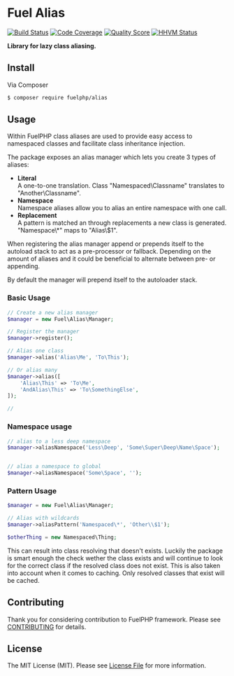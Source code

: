 # Fuel Alias

[![Build Status](https://img.shields.io/travis/fuelphp/alias.svg?style=flat-square)](https://travis-ci.org/fuelphp/alias)
[![Code Coverage](https://img.shields.io/scrutinizer/coverage/g/fuelphp/alias.svg?style=flat-square)](https://scrutinizer-ci.com/g/fuelphp/alias)
[![Quality Score](https://img.shields.io/scrutinizer/g/fuelphp/alias.svg?style=flat-square)](https://scrutinizer-ci.com/g/fuelphp/alias)
[![HHVM Status](https://img.shields.io/hhvm/fuelphp/alias.svg?style=flat-square)](http://hhvm.h4cc.de/package/fuelphp/alias)

**Library for lazy class aliasing.**


## Install

Via Composer

``` bash
$ composer require fuelphp/alias
```


## Usage

Within FuelPHP class aliases are used to provide easy access to namespaced classes and facilitate
class inheritance injection.

The package exposes an alias manager which lets you create 3 types of aliases:

* __Literal__<br/>A one-to-one translation. Class "Namespaced\\Classname" translates to "Another\\Classname".
* __Namespace__<br/>Namespace aliases allow you to alias an entire namespace with one call.
* __Replacement__<br/>A pattern is matched an through replacements a new class is generated. "Namespace\\*" maps to "Alias\\$1".

When registering the alias manager append or prepends itself to the autoload stack to act as a pre-processor or fallback. Depending on the amount of aliases and it could be beneficial to alternate between pre- or appending.

By default the manager will prepend itself to the autoloader stack.


### Basic Usage

```php
// Create a new alias manager
$manager = new Fuel\Alias\Manager;

// Register the manager
$manager->register();

// Alias one class
$manager->alias('Alias\Me', 'To\This');

// Or alias many
$manager->alias([
	'Alias\This' => 'To\Me',
	'AndAlias\This' => 'To\SomethingElse',
]);

//
```


### Namespace usage

```php
// alias to a less deep namespace
$manager->aliasNamespace('Less\Deep', 'Some\Super\Deep\Name\Space');


// alias a namespace to global
$manager->aliasNamespace('Some\Space', '');
```


### Pattern Usage

```php
$manager = new Fuel\Alias\Manager;

// Alias with wildcards
$manager->aliasPattern('Namespaced\*', 'Other\\$1');

$otherThing = new Namespaced\Thing;
```

This can result into class resolving that doesn't exists. Luckily the package is smart enough the check wether the class exists and will continue to look for the correct class if the resolved class does not exist. This is also taken into account when it comes to caching. Only resolved classes that exist will be cached.


## Contributing

Thank you for considering contribution to FuelPHP framework. Please see [CONTRIBUTING](https://github.com/fuelphp/fuelphp/blob/master/CONTRIBUTING.md) for details.


## License

The MIT License (MIT). Please see [License File](LICENSE) for more information.
